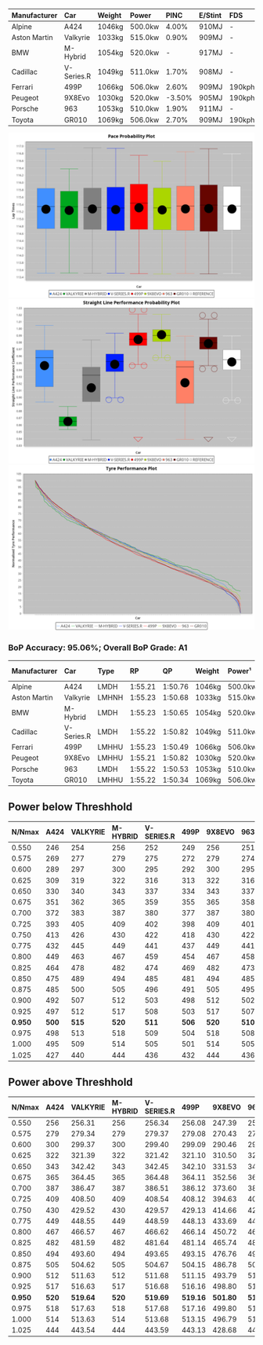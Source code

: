 | Manufacturer | Car        | Weight | Power   | PINC    | E/Stint | FDS     |
|:-|:-|:-|:-|:-|:-|:-|
| Alpine       | A424       | 1046kg | 500.0kw | 4.00%   | 910MJ   |    -    |
| Aston Martin | Valkyrie   | 1033kg | 515.0kw | 0.90%   | 909MJ   |    -    |
| BMW          | M-Hybrid   | 1054kg | 520.0kw |    -    | 917MJ   |    -    |
| Cadillac     | V-Series.R | 1049kg | 511.0kw | 1.70%   | 908MJ   |    -    |
| Ferrari      | 499P       | 1066kg | 506.0kw | 2.60%   | 909MJ   | 190kph  |
| Peugeot      | 9X8Evo     | 1030kg | 520.0kw | -3.50%  | 905MJ   | 190kph  |
| Porsche      | 963        | 1053kg | 510.0kw | 1.90%   | 911MJ   |    -    |
| Toyota       | GR010      | 1069kg | 506.0kw | 2.70%   | 909MJ   | 190kph  |

![PACECHART](./IMG/AUTO.png)
![STRAIGHTLINEPERFORMANCECHART](./IMG/AUTO_sp.png)
![TYREPERFORMANCECHART](./IMG/AUTO_tw.png)

### BoP Accuracy: 95.06%; Overall BoP Grade: A1
| Manufacturer | Car        | Type  | RP      | QP      | Weight | Power¹  | Threshhold | PINC    | Power²   | E/Stint | AVG Vmax  | FDS     | RDLC | L/Stint | BOP-Grade | Model Accuracy | Model Points | Match%  | SimDiff |
|:-|:-|:-|:-|:-|:-|:-|:-|:-|:-|:-|:-|:-|:-|:-|:-|:-|:-|:-|:-|
| Alpine       | A424       | LMDH  | 1:55.21 | 1:50.76 | 1046kg | 500.0kw | 250.0kph   | 4.00%   | 520.00kw |  910MJ  | 296.02kph |    -    | 1.02 | 34      | ~A1       | 99.58%         | 1429         | 98.97%  | +0.20   |
| Aston Martin | Valkyrie   | LMHNH | 1:55.23 | 1:50.68 | 1033kg | 515.0kw | 250.0kph   | 0.90%   | 519.60kw |  909MJ  | 283.93kph |    -    | 1.06 | 34      | +C2       | 100.00%        | 247          | 72.68%  | #       |
| BMW          | M-Hybrid   | LMDH  | 1:55.23 | 1:50.65 | 1054kg | 520.0kw | 250.0kph   |    -    | 520.00kw |  917MJ  | 290.93kph |    -    | 1.02 | 34      | ~A1       | 99.97%         | 2912         | 100.00% | +0.12   |
| Cadillac     | V-Series.R | LMDH  | 1:55.22 | 1:50.82 | 1049kg | 511.0kw | 250.0kph   | 1.70%   | 519.70kw |  908MJ  | 294.76kph |    -    | 1.02 | 34      | +A2       | 99.49%         | 5225         | 94.51%  | -0.28   |
| Ferrari      | 499P       | LMHHU | 1:55.23 | 1:50.49 | 1066kg | 506.0kw | 250.0kph   | 2.60%   | 519.20kw |  909MJ  | 299.77kph | 190kph  | 1.03 | 34      | ~A1       | 100.00%        | 5378         | 99.20%  | +0.47   |
| Peugeot      | 9X8Evo     | LMHHU | 1:55.21 | 1:50.82 | 1030kg | 520.0kw | 250.0kph   | -3.50%  | 501.80kw |  905MJ  | 302.29kph | 190kph  | 1.03 | 34      | ~A1       | 100.00%        | 1459         | 95.09%  | -0.14   |
| Porsche      | 963        | LMDH  | 1:55.22 | 1:50.53 | 1053kg | 510.0kw | 250.0kph   | 1.90%   | 519.70kw |  911MJ  | 291.91kph |    -    | 1.02 | 34      | ~A1       | 99.92%         | 14207        | 100.00% | +0.23   |
| Toyota       | GR010      | LMHHU | 1:55.22 | 1:50.34 | 1069kg | 506.0kw | 250.0kph   | 2.70%   | 519.70kw |  909MJ  | 297.97kph | 190kph  | 1.03 | 34      | ~A1       | 99.86%         | 4280         | 100.00% | +0.41   |

## Power below Threshhold
| N/Nmax    | A424    | VALKYRIE | M-HYBRID | V-SERIES.R | 499P    | 9X8EVO  | 963     | GR010   |
|:-|:-|:-|:-|:-|:-|:-|:-|:-|
|  0.550    |  246    |  254     |  256     |  252       |  249    |  256    |  251    |  249    |
|  0.575    |  269    |  277     |  279     |  275       |  272    |  279    |  274    |  272    |
|  0.600    |  289    |  297     |  300     |  295       |  292    |  300    |  295    |  292    |
|  0.625    |  309    |  319     |  322     |  316       |  313    |  322    |  316    |  313    |
|  0.650    |  330    |  340     |  343     |  337       |  334    |  343    |  337    |  334    |
|  0.675    |  351    |  362     |  365     |  359       |  355    |  365    |  358    |  355    |
|  0.700    |  372    |  383     |  387     |  380       |  377    |  387    |  380    |  377    |
|  0.725    |  393    |  405     |  409     |  402       |  398    |  409    |  401    |  398    |
|  0.750    |  413    |  426     |  430     |  422       |  418    |  430    |  422    |  418    |
|  0.775    |  432    |  445     |  449     |  441       |  437    |  449    |  441    |  437    |
|  0.800    |  449    |  463     |  467     |  459       |  454    |  467    |  458    |  454    |
|  0.825    |  464    |  478     |  482     |  474       |  469    |  482    |  473    |  469    |
|  0.850    |  475    |  489     |  494     |  485       |  481    |  494    |  485    |  481    |
|  0.875    |  485    |  500     |  505     |  496       |  491    |  505    |  495    |  491    |
|  0.900    |  492    |  507     |  512     |  503       |  498    |  512    |  502    |  498    |
|  0.925    |  497    |  512     |  517     |  508       |  503    |  517    |  507    |  503    |
| **0.950** | **500** | **515**  | **520**  | **511**    | **506** | **520** | **510** | **506** |
|  0.975    |  498    |  513     |  518     |  509       |  504    |  518    |  508    |  504    |
|  1.000    |  495    |  509     |  514     |  505       |  501    |  514    |  505    |  501    |
|  1.025    |  427    |  440     |  444     |  436       |  432    |  444    |  436    |  432    |

## Power above Threshhold
| N/Nmax    | A424    | VALKYRIE   | M-HYBRID | V-SERIES.R | 499P       | 9X8EVO     | 963        | GR010      |
|:-|:-|:-|:-|:-|:-|:-|:-|:-|
|  0.550    |  256    |  256.31    |  256     |  256.34    |  256.08    |  247.39    |  256.34    |  256.33    |
|  0.575    |  279    |  279.34    |  279     |  279.37    |  279.08    |  270.43    |  279.37    |  279.36    |
|  0.600    |  300    |  299.37    |  300     |  299.40    |  299.09    |  290.46    |  299.40    |  299.38    |
|  0.625    |  322    |  321.39    |  322     |  321.42    |  321.10    |  310.50    |  321.43    |  321.41    |
|  0.650    |  343    |  342.42    |  343     |  342.45    |  342.10    |  331.53    |  342.45    |  342.44    |
|  0.675    |  365    |  364.45    |  365     |  364.48    |  364.11    |  352.56    |  364.48    |  364.46    |
|  0.700    |  387    |  386.47    |  387     |  386.51    |  386.12    |  373.60    |  386.51    |  386.49    |
|  0.725    |  409    |  408.50    |  409     |  408.54    |  408.12    |  394.63    |  408.54    |  408.52    |
|  0.750    |  430    |  429.52    |  430     |  429.57    |  429.13    |  414.66    |  429.57    |  429.55    |
|  0.775    |  449    |  448.55    |  449     |  448.59    |  448.13    |  433.69    |  448.60    |  448.57    |
|  0.800    |  467    |  466.57    |  467     |  466.62    |  466.14    |  450.72    |  466.62    |  466.59    |
|  0.825    |  482    |  481.59    |  482     |  481.64    |  481.14    |  465.74    |  481.64    |  481.61    |
|  0.850    |  494    |  493.60    |  494     |  493.65    |  493.15    |  476.76    |  493.66    |  493.63    |
|  0.875    |  505    |  504.62    |  505     |  504.67    |  504.15    |  486.78    |  504.67    |  504.64    |
|  0.900    |  512    |  511.63    |  512     |  511.68    |  511.15    |  493.79    |  511.68    |  511.65    |
|  0.925    |  517    |  516.63    |  517     |  516.68    |  516.16    |  498.80    |  516.69    |  516.66    |
| **0.950** | **520** | **519.64** | **520**  | **519.69** | **519.16** | **501.80** | **519.69** | **519.66** |
|  0.975    |  518    |  517.63    |  518     |  517.68    |  517.16    |  499.80    |  517.69    |  517.66    |
|  1.000    |  514    |  513.63    |  514     |  513.68    |  513.15    |  496.79    |  513.68    |  513.65    |
|  1.025    |  444    |  443.54    |  444     |  443.59    |  443.13    |  428.68    |  443.59    |  443.57    |
